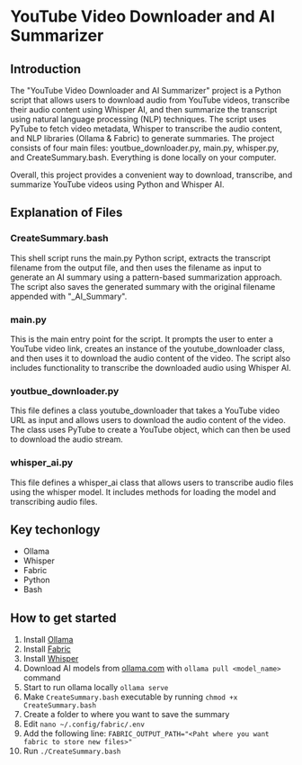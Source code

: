 # YouTube Video Downloader and AI Summarizer 

## Introduction

The "YouTube Video Downloader and AI Summarizer" project is a Python script that allows users to download audio from YouTube videos, transcribe their audio content using Whisper AI, and then summarize the transcript using natural language processing (NLP) techniques. The script uses PyTube to fetch video metadata, Whisper to transcribe the audio content, and NLP libraries (Ollama & Fabric) to generate summaries. The project consists of four main files: youtbue_downloader.py, main.py, whisper.py, and CreateSummary.bash. Everything is done locally on your computer.

Overall, this project provides a convenient way to download, transcribe, and summarize YouTube videos using Python and Whisper AI.

## Explanation of Files

### CreateSummary.bash

This shell script runs the main.py Python script, extracts the transcript filename from the output file, and then uses the filename as input to generate an AI summary using a pattern-based summarization approach. The script also saves the generated summary with the original filename appended with "_AI_Summary".

### main.py

This is the main entry point for the script. It prompts the user to enter a YouTube video link, creates an instance of the youtube_downloader class, and then uses it to download the audio content of the video. The script also includes functionality to transcribe the downloaded audio using Whisper AI.

### youtbue_downloader.py

This file defines a class youtube_downloader that takes a YouTube video URL as input and allows users to download the audio content of the video. The class uses PyTube to create a YouTube object, which can then be used to download the audio stream.

### whisper_ai.py

This file defines a whisper_ai class that allows users to transcribe audio files using the whisper model. It includes methods for loading the model and transcribing audio files.


## Key techonlogy
- Ollama
- Whisper
- Fabric
- Python
- Bash 

## How to get started
1. Install [Ollama](https://ollama.com/)
2. Install [Fabric](https://github.com/danielmiessler/fabric/tree/main)
3. Install [Whisper](https://github.com/openai/whisper)
4. Download AI models from [ollama.com](https://ollama.com/library) with `ollama pull <model_name>` command
5. Start to run ollama locally `ollama serve`
6. Make `CreateSummary.bash` executable by running `chmod +x CreateSummary.bash`
7. Create a folder to where you want to save the summary
8. Edit `nano ~/.config/fabric/.env`
9. Add the following line: `FABRIC_OUTPUT_PATH="<Paht where you want fabric to store new files>"`
10. Run `./CreateSummary.bash`

